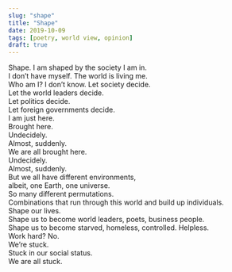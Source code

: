 ```yaml
---
slug: "shape"
title: "Shape"
date: 2019-10-09
tags: [poetry, world view, opinion]
draft: true
---
```


Shape. I am shaped by the society I am in. <br/>
I don’t have myself. The world is living me. <br/>
Who am I? I don’t know. Let society decide. <br/>
Let the world leaders decide. <br/>
Let politics decide. <br/>
Let foreign governments decide. <br/>
I am just here. <br/>
Brought here. <br/>
Undecidely. <br/>
Almost, suddenly. <br/>
We are all brought here. <br/>
Undecidely. <br/>
Almost, suddenly. <br/>
But we all have different environments, <br/>
albeit, one Earth, one universe. <br/>
So many different permutations. <br/>
Combinations that run through this world and build up individuals. <br/>
Shape our lives. <br/>
Shape us to become world leaders, poets, business people. <br/>
Shape us to become starved, homeless, controlled. Helpless. <br/>
Work hard? No. <br/>
We’re stuck. <br/>
Stuck in our social status. <br/>
We are all stuck.

